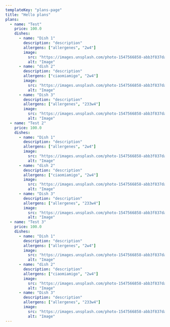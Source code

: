 ```yaml
---
templateKey: "plans-page"
title: "Hello plans"
plans:
  - name: "Test"
    price: 100.0
    dishes:
      - name: "Dish 1"
        description: "description"
        allergens: ["allergenes", "2w4"]
        image:
          src: "https://images.unsplash.com/photo-1547566858-abb3f837da04?ixlib=rb-1.2.1&ixid=eyJhcHBfaWQiOjEyMDd9&auto=format&fit=crop&w=500&q=60"
          alt: "Image"
      - name: "dish 2"
        description: "description"
        allergens: ["ciaomiamigo", "2w4"]
        image:
          src: "https://images.unsplash.com/photo-1547566858-abb3f837da04?ixlib=rb-1.2.1&ixid=eyJhcHBfaWQiOjEyMDd9&auto=format&fit=crop&w=500&q=60"
          alt: "Image"
      - name: "Dish 3"
        description: "description"
        allergens: ["allergenes", "233w4"]
        image:
          src: "https://images.unsplash.com/photo-1547566858-abb3f837da04?ixlib=rb-1.2.1&ixid=eyJhcHBfaWQiOjEyMDd9&auto=format&fit=crop&w=500&q=60"
          alt: "Image"
  - name: "Test 2"
    price: 100.0
    dishes:
      - name: "Dish 1"
        description: "description"
        allergens: ["allergenes", "2w4"]
        image:
          src: "https://images.unsplash.com/photo-1547566858-abb3f837da04?ixlib=rb-1.2.1&ixid=eyJhcHBfaWQiOjEyMDd9&auto=format&fit=crop&w=500&q=60"
          alt: "Image"
      - name: "dish 2"
        description: "description"
        allergens: ["ciaomiamigo", "2w4"]
        image:
          src: "https://images.unsplash.com/photo-1547566858-abb3f837da04?ixlib=rb-1.2.1&ixid=eyJhcHBfaWQiOjEyMDd9&auto=format&fit=crop&w=500&q=60"
          alt: "Image"
      - name: "Dish 3"
        description: "description"
        allergens: ["allergenes", "233w4"]
        image:
          src: "https://images.unsplash.com/photo-1547566858-abb3f837da04?ixlib=rb-1.2.1&ixid=eyJhcHBfaWQiOjEyMDd9&auto=format&fit=crop&w=500&q=60"
          alt: "Image"
  - name: "Test 3"
    price: 100.0
    dishes:
      - name: "Dish 1"
        description: "description"
        allergens: ["allergenes", "2w4"]
        image:
          src: "https://images.unsplash.com/photo-1547566858-abb3f837da04?ixlib=rb-1.2.1&ixid=eyJhcHBfaWQiOjEyMDd9&auto=format&fit=crop&w=500&q=60"
          alt: "Image"
      - name: "dish 2"
        description: "description"
        allergens: ["ciaomiamigo", "2w4"]
        image:
          src: "https://images.unsplash.com/photo-1547566858-abb3f837da04?ixlib=rb-1.2.1&ixid=eyJhcHBfaWQiOjEyMDd9&auto=format&fit=crop&w=500&q=60"
          alt: "Image"
      - name: "Dish 3"
        description: "description"
        allergens: ["allergenes", "233w4"]
        image:
          src: "https://images.unsplash.com/photo-1547566858-abb3f837da04?ixlib=rb-1.2.1&ixid=eyJhcHBfaWQiOjEyMDd9&auto=format&fit=crop&w=500&q=60"
          alt: "Image"
---
```

